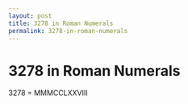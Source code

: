 ```yaml
---
layout: post
title: 3278 in Roman Numerals
permalink: 3278-in-roman-numerals
---
```


# 3278 in Roman Numerals

3278 = MMMCCLXXVIII

